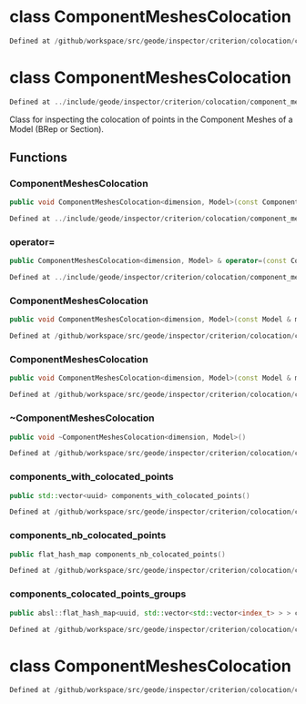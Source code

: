 # class ComponentMeshesColocation

```cpp
Defined at /github/workspace/src/geode/inspector/criterion/colocation/component_meshes_colocation.cpp#485
```

# class ComponentMeshesColocation

```cpp
Defined at ../include/geode/inspector/criterion/colocation/component_meshes_colocation.h#46
```

 Class for inspecting the colocation of points in the Component Meshes of a Model (BRep or Section).



## Functions

### ComponentMeshesColocation

```cpp
public void ComponentMeshesColocation<dimension, Model>(const ComponentMeshesColocation<dimension, Model> & )
```

```cpp
Defined at ../include/geode/inspector/criterion/colocation/component_meshes_colocation.h#48
```

### operator=

```cpp
public ComponentMeshesColocation<dimension, Model> & operator=(const ComponentMeshesColocation<dimension, Model> & )
```

```cpp
Defined at ../include/geode/inspector/criterion/colocation/component_meshes_colocation.h#48
```

### ComponentMeshesColocation

```cpp
public void ComponentMeshesColocation<dimension, Model>(const Model & model)
```

```cpp
Defined at /github/workspace/src/geode/inspector/criterion/colocation/component_meshes_colocation.cpp#442
```

### ComponentMeshesColocation

```cpp
public void ComponentMeshesColocation<dimension, Model>(const Model & model, bool verbose)
```

```cpp
Defined at /github/workspace/src/geode/inspector/criterion/colocation/component_meshes_colocation.cpp#449
```

### ~ComponentMeshesColocation

```cpp
public void ~ComponentMeshesColocation<dimension, Model>()
```

```cpp
Defined at /github/workspace/src/geode/inspector/criterion/colocation/component_meshes_colocation.cpp#456
```

### components_with_colocated_points

```cpp
public std::vector<uuid> components_with_colocated_points()
```

```cpp
Defined at /github/workspace/src/geode/inspector/criterion/colocation/component_meshes_colocation.cpp#461
```

### components_nb_colocated_points

```cpp
public flat_hash_map components_nb_colocated_points()
```

```cpp
Defined at /github/workspace/src/geode/inspector/criterion/colocation/component_meshes_colocation.cpp#468
```

### components_colocated_points_groups

```cpp
public absl::flat_hash_map<uuid, std::vector<std::vector<index_t> > > components_colocated_points_groups()
```

```cpp
Defined at /github/workspace/src/geode/inspector/criterion/colocation/component_meshes_colocation.cpp#475
```



# class ComponentMeshesColocation

```cpp
Defined at /github/workspace/src/geode/inspector/criterion/colocation/component_meshes_colocation.cpp#483
```

